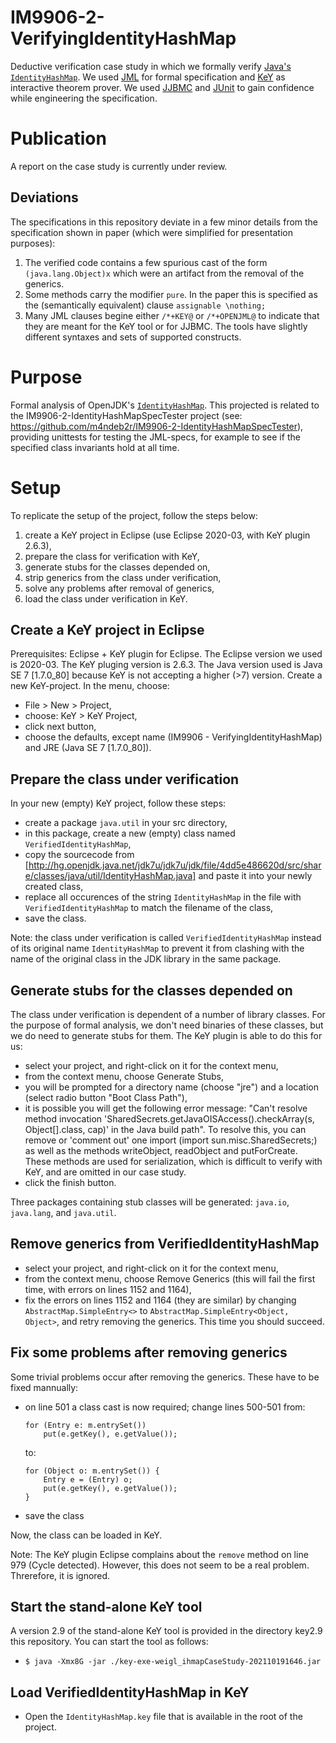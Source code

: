 # IM9906-2-VerifyingIdentityHashMap
Deductive verification case study in which we formally verify [Java's
`IdentityHashMap`](http://hg.openjdk.java.net/jdk7u/jdk7u/jdk/file/4dd5e486620d/src/share/classes/java/util/IdentityHashMap.java).
We used [JML](https://www.cs.ucf.edu/~leavens/JML/index.shtml) for
formal specification and [KeY](https://www-key-project.org) as
interactive theorem prover.  We used
[JJBMC](https://github.com/JonasKlamroth/JJBMC) and
[JUnit](https://junit.org) to gain confidence while engineering the
specification.

# Publication

A report on the case study is currently under review.

## Deviations

The specifications in this repository deviate in a few minor details
from the specification shown in paper (which were simplified for
presentation purposes):
1. The verified code contains a few spurious cast of the form
   `(java.lang.Object)x` which were an artifact from the removal of
   the generics.
2. Some methods carry the modifier `pure`. In the paper this is
   specified as the (semantically equivalent) clause `assignable
   \nothing;`
3. Many JML clauses begine either `/*+KEY@` or `/*+OPENJML@` to
   indicate that they are meant for the KeY tool or for JJBMC. The
   tools have slightly different syntaxes and sets of supported
   constructs.


# Purpose
Formal analysis of OpenJDK's [`IdentityHashMap`](http://hg.openjdk.java.net/jdk7u/jdk7u/jdk/file/4dd5e486620d/src/share/classes/java/util/IdentityHashMap.java).
This projected is related to the IM9906-2-IdentityHashMapSpecTester project (see: https://github.com/m4ndeb2r/IM9906-2-IdentityHashMapSpecTester), providing
unittests for testing the JML-specs, for example to see if the specified class invariants hold at all time.

# Setup
To replicate the setup of the project, follow the steps below:
1. create a KeY project in Eclipse (use Eclipse 2020-03, with KeY plugin 2.6.3),
1. prepare the class for verification with KeY,
1. generate stubs for the classes depended on,
1. strip generics from the class under verification,
1. solve any problems after removal of generics,
1. load the class under verification in KeY.

## Create a KeY project in Eclipse
Prerequisites: Eclipse + KeY plugin for Eclipse. The Eclipse version we used is 2020-03. The KeY pluging version is 2.6.3. The Java version used is Java SE 7 \[1.7.0_80\] because KeY is not accepting a higher (>7) version.
Create a new KeY-project. In the menu, choose:
* File > New > Project,
* choose: KeY > KeY Project,
* click next button,
* choose the defaults, except name (IM9906 - VerifyingIdentityHashMap) and JRE (Java SE 7 \[1.7.0_80\]).

## Prepare the class under verification
In your new (empty) KeY project, follow these steps:
* create a package `java.util` in your src directory,
* in this package, create a new (empty) class named `VerifiedIdentityHashMap`,
* copy the sourcecode from [http://hg.openjdk.java.net/jdk7u/jdk7u/jdk/file/4dd5e486620d/src/share/classes/java/util/IdentityHashMap.java] and paste it into your newly created class,
* replace all occurences of the string `IdentityHashMap` in the file with `VerifiedIdentityHashMap` to match the filename of the class,
* save the class.

Note: the class under verification is called `VerifiedIdentityHashMap` instead of its original name `IdentityHashMap` to prevent it from clashing with the name of the original class in the JDK library in the same package.

## Generate stubs for the classes depended on
The class under verification is dependent of a number of library classes. For the purpose of formal analysis, we don't need binaries of these classes, but we do need to generate stubs for them. The KeY plugin is able to do this for us:
* select your project, and right-click on it for the context menu,
* from the context menu, choose Generate Stubs,
* you will be prompted for a directory name (choose "jre") and a location (select radio button "Boot Class Path"),
* it is possible you will get the following error message: "Can't resolve method invocation 'SharedSecrets.getJavaOISAccess().checkArray(s, Object[].class, cap)' in the Java build path". To resolve this, you can remove or 'comment out' one import (import sun.misc.SharedSecrets;) as well as the methods writeObject, readObject and putForCreate. These methods are used for serialization, which is difficult to verify with KeY, and are omitted in our case study.
* click the finish button.

Three packages containing stub classes will be generated: `java.io`, `java.lang`, and `java.util`.

## Remove generics from VerifiedIdentityHashMap
* select your project, and right-click on it for the context menu,
* from the context menu, choose Remove Generics (this will fail the first time, with errors on lines 1152 and 1164),
* fix the errors on lines 1152 and 1164 (they are similar) by changing `AbstractMap.SimpleEntry<>` to `AbstractMap.SimpleEntry<Object, Object>`, and retry removing the generics. This time you should succeed.

## Fix some problems after removing generics
Some trivial problems occur after removing the generics. These have to be fixed mannually:
* on line 501 a class cast is now required; change lines 500-501 from:
  ```
  for (Entry e: m.entrySet())
      put(e.getKey(), e.getValue());
  ```
  to:
  ```
  for (Object o: m.entrySet()) {
	  Entry e = (Entry) o;
	  put(e.getKey(), e.getValue());
  }
  ```
* save the class

Now, the class can be loaded in KeY. 

Note: The KeY plugin Eclipse complains about the `remove` method on line 979 (Cycle detected). However, this does not seem to be a real problem. Threrefore, it is ignored. 

## Start the stand-alone KeY tool
A version 2.9 of the stand-alone KeY tool is provided in the directory key2.9 this repository. You can start the tool as follows:
* `$ java -Xmx8G -jar ./key-exe-weigl_ihmapCaseStudy-202110191646.jar` 

## Load VerifiedIdentityHashMap in KeY
* Open the `IdentityHashMap.key` file that is available in the root of the project.
